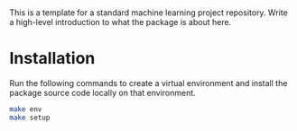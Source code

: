 # <Package Name>
This is a template for a standard machine learning project repository. Write a high-level introduction to what the package is about here.

# Installation
Run the following commands to create a virtual environment and install the package source code locally on that environment.
```bash
make env
make setup
```
